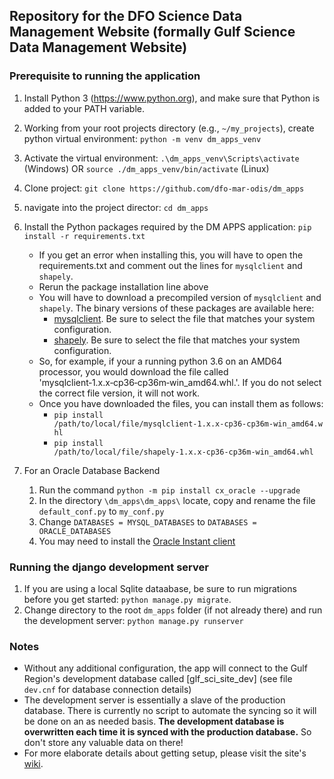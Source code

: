 ## Repository for the DFO Science Data Management Website (formally Gulf Science Data Management Website)

### Prerequisite to running the application
1. Install Python 3 (<https://www.python.org>), and make sure that Python is added to your PATH variable.
1. Working from your root projects directory (e.g., `~/my_projects`), create python virtual environment: `python -m venv dm_apps_venv`
1. Activate the virtual environment: `.\dm_apps_venv\Scripts\activate` (Windows) OR `source ./dm_apps_venv/bin/activate` (Linux)
1. Clone project: `git clone https://github.com/dfo-mar-odis/dm_apps`
1. navigate into the project director: `cd dm_apps`
1. Install the Python packages required by the DM APPS application: `pip install -r requirements.txt`
    - If you get an error when installing this, you will have to open the requirements.txt and comment out the lines for `mysqlclient` and `shapely`.
    - Rerun the package installation line above
    - You will have to download a precompiled version of `mysqlclient` and `shapely`. The binary versions of these packages are available here:
        - [mysqlclient](https://www.lfd.uci.edu/~gohlke/pythonlibs/#mysqlclient). Be sure to select the file that matches your system configuration.
        - [shapely](https://www.lfd.uci.edu/~gohlke/pythonlibs/#shapely). Be sure to select the file that matches your system configuration.
    - So, for example, if your a running python 3.6 on an AMD64 processor, you would download the file called 'mysqlclient‑1.x.x‑cp36‑cp36m‑win_amd64.whl.'.
    If you do not select the correct file version, it will not work. 
    - Once you have downloaded the files, you can install them as follows:
        - `pip install /path/to/local/file/mysqlclient‑1.x.x‑cp36‑cp36m‑win_amd64.whl`
        - `pip install /path/to/local/file/shapely‑1.x.x‑cp36‑cp36m‑win_amd64.whl`

1. For an Oracle Database Backend
    1. Run the command `python -m pip install cx_oracle --upgrade`
    1. In the directory `\dm_apps\dm_apps\` locate, copy and rename the file `default_conf.py` to `my_conf.py`
    1. Change `DATABASES = MYSQL_DATABASES` to `DATABASES = ORACLE_DATABASES`
    1. You may need to install the [Oracle Instant client](https://www.oracle.com/technetwork/database/database-technologies/instant-client/overview/index.html)
    
### Running the django development server
1. If you are using a local Sqlite dataabase, be sure to run migrations before you get started: `python manage.py migrate`.
1. Change directory to the root `dm_apps` folder (if not already there) and run the development server: `python manage.py runserver`

### Notes
- Without any additional configuration, the app will connect to the Gulf Region's development database called [glf_sci_site_dev] (see file `dev.cnf` for database connection details)
- The development server is essentially a slave of the production database. There is currently no script to automate the syncing 
so it will be done on an as needed basis. **The development database is overwritten each time it is synced with the production database.** So don't store any valuable data on there! 
- For more elaborate details about getting setup, please visit the site's [wiki](https://github.com/dfo-mar-odis/dm_apps/wiki).
